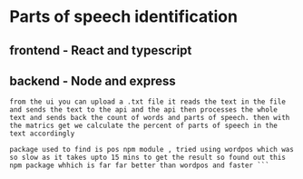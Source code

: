 # Parts of speech identification

## frontend - React and typescript

## backend - Node and express

````
from the ui you can upload a .txt file it reads the text in the file and sends the text to the api and the api then processes the whole text and sends back the count of words and parts of speech. then with the matrics get we calculate the percent of parts of speech in the text accordingly

package used to find is pos npm module , tried using wordpos which was so slow as it takes upto 15 mins to get the result so found out this npm package whhich is far far better than wordpos and faster ```
````
